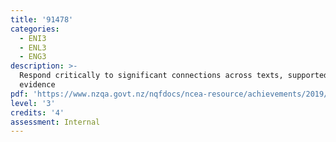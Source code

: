 ```yaml
---
title: '91478'
categories:
  - ENI3
  - ENL3
  - ENG3
description: >-
  Respond critically to significant connections across texts, supported by
  evidence
pdf: 'https://www.nzqa.govt.nz/nqfdocs/ncea-resource/achievements/2019/as91478.pdf'
level: '3'
credits: '4'
assessment: Internal
---
```


